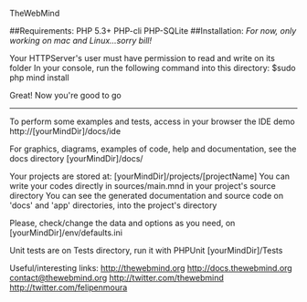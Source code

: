 TheWebMind

##Requirements:
	PHP 5.3+
	PHP-cli
	PHP-SQLite
##Installation:
*For now, only working on mac and Linux...sorry bill!*

Your HTTPServer's user must have permission to read and write on its folder
In your console, run the following command into this directory:
		$sudo php mind install

Great! Now you're good to go

-------

To perform some examples and tests, access in your browser
the IDE demo
	http://[yourMindDir]/docs/ide

For graphics, diagrams, examples of code, help and documentation, see
the docs directory
	[yourMindDir]/docs/

Your projects are stored at:
	[yourMindDir]/projects/[projectName]
	You can write your codes directly in sources/main.mnd in your
	project's source directory
	You can see the generated documentation and source code on 'docs' and
	'app' directories, into the project's directory

Please, check/change the data and options as you need, on
	[yourMindDir]/env/defaults.ini

Unit tests are on Tests directory, run it with PHPUnit
	[yourMindDir]/Tests

Useful/interesting links:
	http://thewebmind.org
	http://docs.thewebmind.org
	contact@thewebmind.org
	http://twitter.com/thewebmind
	http://twitter.com/felipenmoura